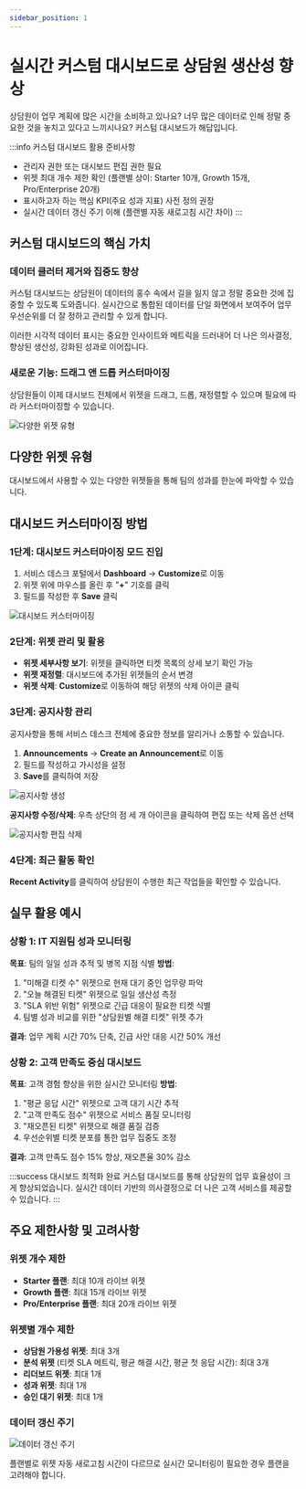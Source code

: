 ```yaml
---
sidebar_position: 1
---
```


# 실시간 커스텀 대시보드로 상담원 생산성 향상

상담원이 업무 계획에 많은 시간을 소비하고 있나요? 너무 많은 데이터로 인해 정말 중요한 것을 놓치고 있다고 느끼시나요? 커스텀 대시보드가 해답입니다.

:::info 커스텀 대시보드 활용 준비사항
- 관리자 권한 또는 대시보드 편집 권한 필요
- 위젯 최대 개수 제한 확인 (플랜별 상이: Starter 10개, Growth 15개, Pro/Enterprise 20개)
- 표시하고자 하는 핵심 KPI(주요 성과 지표) 사전 정의 권장
- 실시간 데이터 갱신 주기 이해 (플랜별 자동 새로고침 시간 차이)
:::

## 커스텀 대시보드의 핵심 가치

### 데이터 클러터 제거와 집중도 향상

커스텀 대시보드는 상담원이 데이터의 홍수 속에서 길을 잃지 않고 정말 중요한 것에 집중할 수 있도록 도와줍니다. 실시간으로 통합된 데이터를 단일 화면에서 보여주어 업무 우선순위를 더 잘 정하고 관리할 수 있게 합니다.

이러한 시각적 데이터 표시는 중요한 인사이트와 메트릭을 드러내어 더 나은 의사결정, 향상된 생산성, 강화된 성과로 이어집니다.

### 새로운 기능: 드래그 앤 드롭 커스터마이징

상담원들이 이제 대시보드 전체에서 위젯을 드래그, 드롭, 재정렬할 수 있으며 필요에 따라 커스터마이징할 수 있습니다.

![다양한 위젯 유형](https://s3.amazonaws.com/cdn.freshdesk.com/data/helpdesk/attachments/production/46328705/original/q31pUg5qCrImPhi1hFUUCh1d6QHYXZ2fig.png?1562232299)

## 다양한 위젯 유형

대시보드에서 사용할 수 있는 다양한 위젯들을 통해 팀의 성과를 한눈에 파악할 수 있습니다.

## 대시보드 커스터마이징 방법

### 1단계: 대시보드 커스터마이징 모드 진입

1. 서비스 데스크 포털에서 **Dashboard** → **Customize**로 이동
2. 위젯 위에 마우스를 올린 후 "**+**" 기호를 클릭
3. 필드를 작성한 후 **Save** 클릭

![대시보드 커스터마이징](https://s3.amazonaws.com/cdn.freshdesk.com/data/helpdesk/attachments/production/43995245/original/vvZX4p-nB1hhyAu71MECIW04mWs8jyP6Ug.gif?1551957936)

### 2단계: 위젯 관리 및 활용

- **위젯 세부사항 보기**: 위젯을 클릭하면 티켓 목록의 상세 보기 확인 가능
- **위젯 재정렬**: 대시보드에 추가된 위젯들의 순서 변경
- **위젯 삭제**: **Customize**로 이동하여 해당 위젯의 삭제 아이콘 클릭

### 3단계: 공지사항 관리

공지사항을 통해 서비스 데스크 전체에 중요한 정보를 알리거나 소통할 수 있습니다.

1. **Announcements** → **Create an Announcement**로 이동
2. 필드를 작성하고 가시성을 설정
3. **Save**를 클릭하여 저장

![공지사항 생성](https://s3.amazonaws.com/cdn.freshdesk.com/data/helpdesk/attachments/production/43995266/original/srcAmkv2u8TQbg9OJY8SbALIpRUENxNvvA.gif?1551958015)

**공지사항 수정/삭제**: 우측 상단의 점 세 개 아이콘을 클릭하여 편집 또는 삭제 옵션 선택

![공지사항 편집 삭제](https://s3.amazonaws.com/cdn.freshdesk.com/data/helpdesk/attachments/production/43995284/original/6oNoXjEnC5nOjTerbD5002iEjcRXM67BuQ.gif?1551958052)

### 4단계: 최근 활동 확인

**Recent Activity**를 클릭하여 상담원이 수행한 최근 작업들을 확인할 수 있습니다.

## 실무 활용 예시

### 상황 1: IT 지원팀 성과 모니터링
**목표**: 팀의 일일 성과 추적 및 병목 지점 식별
**방법**:
1. "미해결 티켓 수" 위젯으로 현재 대기 중인 업무량 파악
2. "오늘 해결된 티켓" 위젯으로 일일 생산성 측정
3. "SLA 위반 위험" 위젯으로 긴급 대응이 필요한 티켓 식별
4. 팀별 성과 비교를 위한 "상담원별 해결 티켓" 위젯 추가

**결과**: 업무 계획 시간 70% 단축, 긴급 사안 대응 시간 50% 개선

### 상황 2: 고객 만족도 중심 대시보드
**목표**: 고객 경험 향상을 위한 실시간 모니터링
**방법**:
1. "평균 응답 시간" 위젯으로 고객 대기 시간 추적
2. "고객 만족도 점수" 위젯으로 서비스 품질 모니터링
3. "재오픈된 티켓" 위젯으로 해결 품질 검증
4. 우선순위별 티켓 분포를 통한 업무 집중도 조정

**결과**: 고객 만족도 점수 15% 향상, 재오픈율 30% 감소

:::success 대시보드 최적화 완료
커스텀 대시보드를 통해 상담원의 업무 효율성이 크게 향상되었습니다. 실시간 데이터 기반의 의사결정으로 더 나은 고객 서비스를 제공할 수 있습니다.
:::

## 주요 제한사항 및 고려사항

### 위젯 개수 제한
- **Starter 플랜**: 최대 10개 라이브 위젯
- **Growth 플랜**: 최대 15개 라이브 위젯  
- **Pro/Enterprise 플랜**: 최대 20개 라이브 위젯

### 위젯별 개수 제한
- **상담원 가용성 위젯**: 최대 3개
- **분석 위젯** (티켓 SLA 메트릭, 평균 해결 시간, 평균 첫 응답 시간): 최대 3개
- **리더보드 위젯**: 최대 1개
- **성과 위젯**: 최대 1개
- **승인 대기 위젯**: 최대 1개

### 데이터 갱신 주기

![데이터 갱신 주기](https://s3.amazonaws.com/cdn.freshdesk.com/data/helpdesk/attachments/production/50006922928/original/VA6Zq5xhymqO9wEmJDOtEjmXuQ4Kcxvuyw.png?1668519001)

플랜별로 위젯 자동 새로고침 시간이 다르므로 실시간 모니터링이 필요한 경우 플랜을 고려해야 합니다.